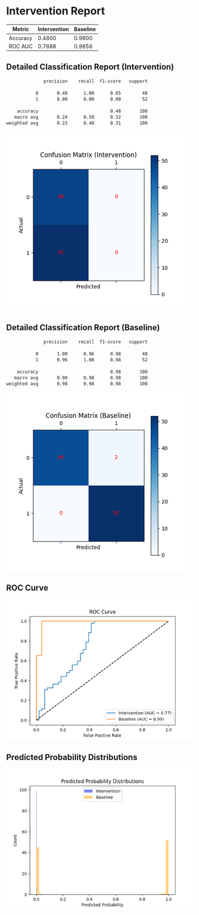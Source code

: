 
# Intervention Report

| Metric           | Intervention | Baseline |
|------------------|--------------|----------|
| Accuracy         | 0.4800     | 0.9800   |
| ROC AUC          | 0.7688     | 0.9856   |

## Detailed Classification Report (Intervention)

```
              precision    recall  f1-score   support

           0       0.48      1.00      0.65        48
           1       0.00      0.00      0.00        52

    accuracy                           0.48       100
   macro avg       0.24      0.50      0.32       100
weighted avg       0.23      0.48      0.31       100

```
![Confusion Matrix (Intervention)](/intervention_reports/f7030_m0.1_a50.0/confusion_matrix_intervention.png)

## Detailed Classification Report (Baseline)

```
              precision    recall  f1-score   support

           0       1.00      0.96      0.98        48
           1       0.96      1.00      0.98        52

    accuracy                           0.98       100
   macro avg       0.98      0.98      0.98       100
weighted avg       0.98      0.98      0.98       100

```
![Confusion Matrix (Baseline)](/intervention_reports/f7030_m0.1_a50.0/confusion_matrix_baseline.png)

## ROC Curve

![ROC Curve](/intervention_reports/f7030_m0.1_a50.0/roc_curve.png)

## Predicted Probability Distributions

![Probability Distributions](/intervention_reports/f7030_m0.1_a50.0/probability_distributions.png)
